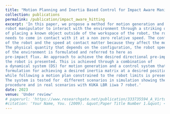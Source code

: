 ```yaml
---
title: "Motion Planning and Inertia Based Control for Impact Aware Manipulation"
collection: publications
permalink: /publication/impact_aware_hitting
excerpt: 'In this paper, we propose a method for motion generation and controls for a 
robot manipulator to interact with the environment through a striking or hitting motion. Given the task 
of placing a known object outside of the workspace of the robot, the robot 
needs to come in contact with it at a non zero relative speed. The configuration 
of the robot and the speed at contact matter because they affect the motion of the object. 
The physical quantity that depends on the configuration, the robot speed and the properties 
of the environment is formulated and referred to here as 
pre-impact flux. An approach to achieve the desired directional pre-impact flux for 
the robot is presented. This is achieved through a combination of 
a dynamical system (DS) for motion generation and a control system that regulates the directional inertia of the robot. Furthermore, a Quadratic Program (QP)
formulation for achieving a desired inertia matrix at a desired position 
while following a motion plan constrained to the robot limits is presented. 
The system is tested for  different scenarios in simulation showing the repeatability of the 
procedure and in real scenarios with KUKA LBR iiwa 7 robot.'
date: 2023
venue: 'Under review'
# paperurl: 'https://www.researchgate.net/publication/333735594_A_Virtual_Reality_Interface_for_an_Autonomous_Spray_Painting_UAV'
#citation: 'Your Name, You. (2009). &quot;Paper Title Number 1.&quot; <i>Journal 1</i>. 1(1).'
---
```


<!-- [Download paper here](https://www.researchgate.net/publication/333735594_A_Virtual_Reality_Interface_for_an_Autonomous_Spray_Painting_UAV)

Vempati, Anurag Sai & Khurana, Harshit & Kabelka, Vojtech & Flückiger, Simon & Siegwart, Roland & Beardsley, Paul. (2019). A Virtual Reality Interface for an Autonomous Spray Painting UAV. IEEE Robotics and Automation Letters. PP. 1-1. 10.1109/LRA.2019.2922588.
 -->
